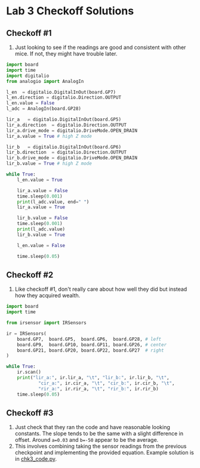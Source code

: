 # Lab 3 Checkoff Solutions

## Checkoff #1

1. Just looking to see if the readings are good and consistent with other mice. If not, they might have trouble later.

```python
import board
import time
import digitalio
from analogio import AnalogIn

l_en  = digitalio.DigitalInOut(board.GP7)
l_en.direction = digitalio.Direction.OUTPUT
l_en.value = False
l_adc = AnalogIn(board.GP28)

lir_a   = digitalio.DigitalInOut(board.GP5)
lir_a.direction  = digitalio.Direction.OUTPUT
lir_a.drive_mode = digitalio.DriveMode.OPEN_DRAIN
lir_a.value = True # high Z mode

lir_b   = digitalio.DigitalInOut(board.GP6)
lir_b.direction  = digitalio.Direction.OUTPUT
lir_b.drive_mode = digitalio.DriveMode.OPEN_DRAIN
lir_b.value = True # high Z mode

while True:
    l_en.value = True

    lir_a.value = False
    time.sleep(0.001)
    print(l_adc.value, end=" ")
    lir_a.value = True

    lir_b.value = False
    time.sleep(0.001)
    print(l_adc.value)
    lir_b.value = True

    l_en.value = False

    time.sleep(0.05)
```

## Checkoff #2

1. Like checkoff #1, don't really care about how well they did but instead how they acquired wealth.

```python
import board
import time

from irsensor import IRSensors

ir = IRSensors(
    board.GP7,  board.GP5,  board.GP6,  board.GP28, # left
    board.GP9,  board.GP10, board.GP11, board.GP26, # center
    board.GP21, board.GP20, board.GP22, board.GP27  # right
)

while True:
    ir.scan()
    print("lir_a:", ir.lir_a, "\t", "lir_b:", ir.lir_b, "\t",
            "cir_a:", ir.cir_a, "\t", "cir_b:", ir.cir_b, "\t",
            "rir_a:", ir.rir_a, "\t", "rir_b:", ir.rir_b)
    time.sleep(0.05)
```

## Checkoff #3

1. Just check that they ran the code and have reasonable looking constants. The slope tends to be the same with a slight difference in offset. Around `a=0.03` and `b=-50` appear to be the average.
2. This involves combining taking the sensor readings from the previous checkpoint and implementing the provided equation. Example solution is in [chk3_code.py](chk3_code.py).
